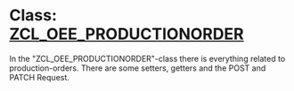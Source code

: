 # Class: [ZCL_OEE_PRODUCTIONORDER](src/zcl_oee_productionorder.clas.abap)

In the "ZCL_OEE_PRODUCTIONORDER"-class there is everything related to production-orders.
There are some setters, getters and the POST and PATCH Request.
